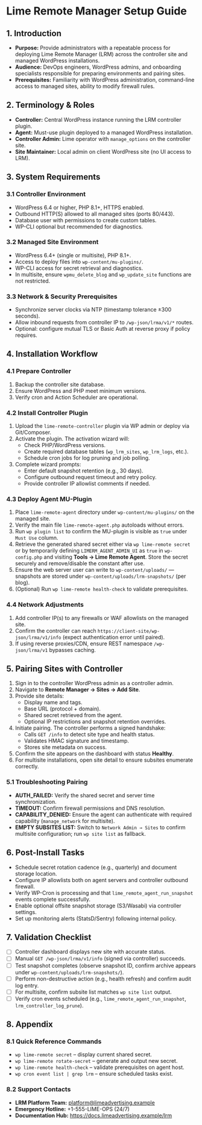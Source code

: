 # Lime Remote Manager Setup Guide

## 1. Introduction
- **Purpose:** Provide administrators with a repeatable process for deploying Lime Remote Manager (LRM) across the controller site and managed WordPress installations.
- **Audience:** DevOps engineers, WordPress admins, and onboarding specialists responsible for preparing environments and pairing sites.
- **Prerequisites:** Familiarity with WordPress administration, command-line access to managed sites, ability to modify firewall rules.

## 2. Terminology & Roles
- **Controller:** Central WordPress instance running the LRM controller plugin.
- **Agent:** Must-use plugin deployed to a managed WordPress installation.
- **Controller Admin:** Lime operator with `manage_options` on the controller site.
- **Site Maintainer:** Local admin on client WordPress site (no UI access to LRM).

## 3. System Requirements
### 3.1 Controller Environment
- WordPress 6.4 or higher, PHP 8.1+, HTTPS enabled.
- Outbound HTTP(S) allowed to all managed sites (ports 80/443).
- Database user with permissions to create custom tables.
- WP-CLI optional but recommended for diagnostics.

### 3.2 Managed Site Environment
- WordPress 6.4+ (single or multisite), PHP 8.1+.
- Access to deploy files into `wp-content/mu-plugins/`.
- WP-CLI access for secret retrieval and diagnostics.
- In multisite, ensure `wpmu_delete_blog` and `wp_update_site` functions are not restricted.

### 3.3 Network & Security Prerequisites
- Synchronize server clocks via NTP (timestamp tolerance ±300 seconds).
- Allow inbound requests from controller IP to `/wp-json/lrma/v1/*` routes.
- Optional: configure mutual TLS or Basic Auth at reverse proxy if policy requires.

## 4. Installation Workflow
### 4.1 Prepare Controller
1. Backup the controller site database.
2. Ensure WordPress and PHP meet minimum versions.
3. Verify cron and Action Scheduler are operational.

### 4.2 Install Controller Plugin
1. Upload the `lime-remote-controller` plugin via WP admin or deploy via Git/Composer.
2. Activate the plugin. The activation wizard will:
   - Check PHP/WordPress versions.
   - Create required database tables (`wp_lrm_sites`, `wp_lrm_logs`, etc.).
   - Schedule cron jobs for log pruning and job polling.
3. Complete wizard prompts:
   - Enter default snapshot retention (e.g., 30 days).
   - Configure outbound request timeout and retry policy.
   - Provide controller IP allowlist comments if needed.

### 4.3 Deploy Agent MU-Plugin
1. Place `lime-remote-agent` directory under `wp-content/mu-plugins/` on the managed site.
2. Verify the main file `lime-remote-agent.php` autoloads without errors.
3. Run `wp plugin list` to confirm the MU-plugin is visible as `true` under `Must Use` column.
4. Retrieve the generated shared secret either via `wp lime-remote secret` or by temporarily defining `LIMERM_AGENT_ADMIN_UI` as `true` in `wp-config.php` and visiting **Tools → Lime Remote Agent**. Store the secret securely and remove/disable the constant after use.
5. Ensure the web server user can write to `wp-content/uploads/` — snapshots are stored under `wp-content/uploads/lrm-snapshots/` (per blog).
6. (Optional) Run `wp lime-remote health-check` to validate prerequisites.

### 4.4 Network Adjustments
1. Add controller IP(s) to any firewalls or WAF allowlists on the managed site.
2. Confirm the controller can reach `https://client-site/wp-json/lrma/v1/info` (expect authentication error until paired).
3. If using reverse proxies/CDN, ensure REST namespace `/wp-json/lrma/v1` bypasses caching.

## 5. Pairing Sites with Controller
1. Sign in to the controller WordPress admin as a controller admin.
2. Navigate to **Remote Manager → Sites → Add Site**.
3. Provide site details:
   - Display name and tags.
   - Base URL (protocol + domain).
   - Shared secret retrieved from the agent.
   - Optional IP restrictions and snapshot retention overrides.
4. Initiate pairing. The controller performs a signed handshake:
   - Calls `GET /info` to detect site type and health status.
   - Validates HMAC signature and timestamp.
   - Stores site metadata on success.
5. Confirm the site appears on the dashboard with status **Healthy**.
6. For multisite installations, open site detail to ensure subsites enumerate correctly.

### 5.1 Troubleshooting Pairing
- **AUTH_FAILED:** Verify the shared secret and server time synchronization.
- **TIMEOUT:** Confirm firewall permissions and DNS resolution.
- **CAPABILITY_DENIED:** Ensure the agent can authenticate with required capability (`manage_network` for multisite).
- **EMPTY SUBSITES LIST:** Switch to `Network Admin → Sites` to confirm multisite configuration; run `wp site list` as fallback.

## 6. Post-Install Tasks
- Schedule secret rotation cadence (e.g., quarterly) and document storage location.
- Configure IP allowlists both on agent servers and controller outbound firewall.
- Verify WP-Cron is processing and that `lime_remote_agent_run_snapshot` events complete successfully.
- Enable optional offsite snapshot storage (S3/Wasabi) via controller settings.
- Set up monitoring alerts (StatsD/Sentry) following internal policy.

## 7. Validation Checklist
- [ ] Controller dashboard displays new site with accurate status.
- [ ] Manual `GET /wp-json/lrma/v1/info` (signed via controller) succeeds.
- [ ] Test snapshot completes (observe snapshot ID, confirm archive appears under `wp-content/uploads/lrm-snapshots/`).
- [ ] Perform non-destructive action (e.g., health refresh) and confirm audit log entry.
- [ ] For multisite, confirm subsite list matches `wp site list` output.
- [ ] Verify cron events scheduled (e.g., `lime_remote_agent_run_snapshot`, `lrm_controller_log_prune`).

## 8. Appendix
### 8.1 Quick Reference Commands
- `wp lime-remote secret` – display current shared secret.
- `wp lime-remote rotate-secret` – generate and output new secret.
- `wp lime-remote health-check` – validate prerequisites on agent host.
- `wp cron event list | grep lrm` – ensure scheduled tasks exist.

### 8.2 Support Contacts
- **LRM Platform Team:** platform@limeadvertising.example
- **Emergency Hotline:** +1-555-LIME-OPS (24/7)
- **Documentation Hub:** https://docs.limeadvertising.example/lrm
